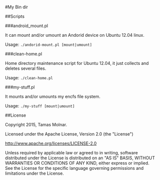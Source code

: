 #My Bin dir

##Scripts

###android_mount.pl

It can mount and/or umount an Andorid device on Ubuntu 12.04 linux.

Usage: `./andorid-mount.pl [mount|umount]`

###clean-home.pl

Home directory maintenance script for Ubuntu 12.04, it just collects and deletes several files.

Usage: `./clean-home.pl`

###my-stuff.pl

It mounts and/or umounts my encfs file system.

Usage: `./my-stuff [mount|umount]`

##License

Copyright 2015, Tamas Molnar.

Licensed under the Apache License, Version 2.0 (the "License")

http://www.apache.org/licenses/LICENSE-2.0

Unless required by applicable law or agreed to in writing, software
distributed under the License is distributed on an "AS IS" BASIS,
WITHOUT WARRANTIES OR CONDITIONS OF ANY KIND, either express or implied.
See the License for the specific language governing permissions and
limitations under the License.

